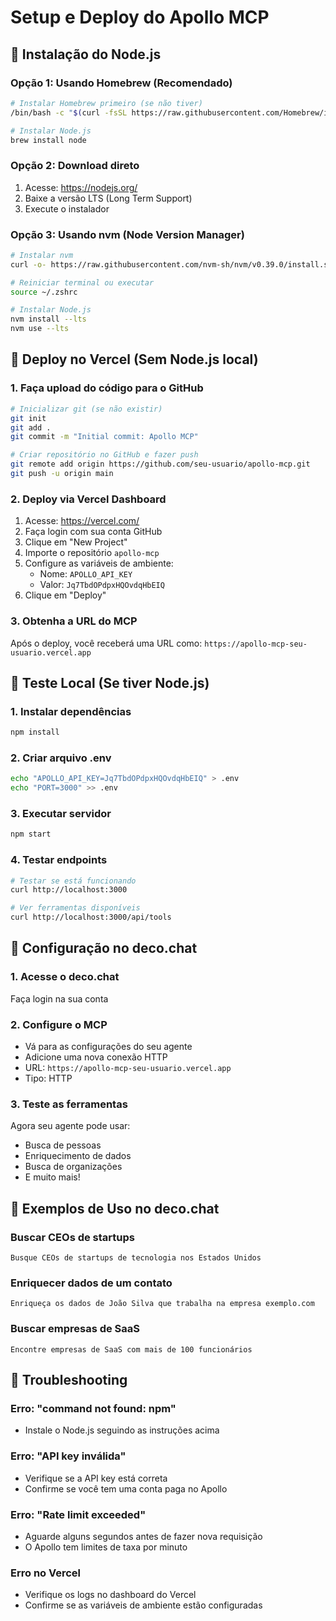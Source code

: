 # Setup e Deploy do Apollo MCP

## 🔧 Instalação do Node.js

### Opção 1: Usando Homebrew (Recomendado)
```bash
# Instalar Homebrew primeiro (se não tiver)
/bin/bash -c "$(curl -fsSL https://raw.githubusercontent.com/Homebrew/install/HEAD/install.sh)"

# Instalar Node.js
brew install node
```

### Opção 2: Download direto
1. Acesse: https://nodejs.org/
2. Baixe a versão LTS (Long Term Support)
3. Execute o instalador

### Opção 3: Usando nvm (Node Version Manager)
```bash
# Instalar nvm
curl -o- https://raw.githubusercontent.com/nvm-sh/nvm/v0.39.0/install.sh | bash

# Reiniciar terminal ou executar
source ~/.zshrc

# Instalar Node.js
nvm install --lts
nvm use --lts
```

## 🚀 Deploy no Vercel (Sem Node.js local)

### 1. Faça upload do código para o GitHub
```bash
# Inicializar git (se não existir)
git init
git add .
git commit -m "Initial commit: Apollo MCP"

# Criar repositório no GitHub e fazer push
git remote add origin https://github.com/seu-usuario/apollo-mcp.git
git push -u origin main
```

### 2. Deploy via Vercel Dashboard
1. Acesse: https://vercel.com/
2. Faça login com sua conta GitHub
3. Clique em "New Project"
4. Importe o repositório `apollo-mcp`
5. Configure as variáveis de ambiente:
   - Nome: `APOLLO_API_KEY`
   - Valor: `Jq7TbdOPdpxHQOvdqHbEIQ`
6. Clique em "Deploy"

### 3. Obtenha a URL do MCP
Após o deploy, você receberá uma URL como:
`https://apollo-mcp-seu-usuario.vercel.app`

## 🧪 Teste Local (Se tiver Node.js)

### 1. Instalar dependências
```bash
npm install
```

### 2. Criar arquivo .env
```bash
echo "APOLLO_API_KEY=Jq7TbdOPdpxHQOvdqHbEIQ" > .env
echo "PORT=3000" >> .env
```

### 3. Executar servidor
```bash
npm start
```

### 4. Testar endpoints
```bash
# Testar se está funcionando
curl http://localhost:3000

# Ver ferramentas disponíveis
curl http://localhost:3000/api/tools
```

## 🔗 Configuração no deco.chat

### 1. Acesse o deco.chat
Faça login na sua conta

### 2. Configure o MCP
- Vá para as configurações do seu agente
- Adicione uma nova conexão HTTP
- URL: `https://apollo-mcp-seu-usuario.vercel.app`
- Tipo: HTTP

### 3. Teste as ferramentas
Agora seu agente pode usar:
- Busca de pessoas
- Enriquecimento de dados
- Busca de organizações
- E muito mais!

## 📝 Exemplos de Uso no deco.chat

### Buscar CEOs de startups
```
Busque CEOs de startups de tecnologia nos Estados Unidos
```

### Enriquecer dados de um contato
```
Enriqueça os dados de João Silva que trabalha na empresa exemplo.com
```

### Buscar empresas de SaaS
```
Encontre empresas de SaaS com mais de 100 funcionários
```

## 🐛 Troubleshooting

### Erro: "command not found: npm"
- Instale o Node.js seguindo as instruções acima

### Erro: "API key inválida"
- Verifique se a API key está correta
- Confirme se você tem uma conta paga no Apollo

### Erro: "Rate limit exceeded"
- Aguarde alguns segundos antes de fazer nova requisição
- O Apollo tem limites de taxa por minuto

### Erro no Vercel
- Verifique os logs no dashboard do Vercel
- Confirme se as variáveis de ambiente estão configuradas 
